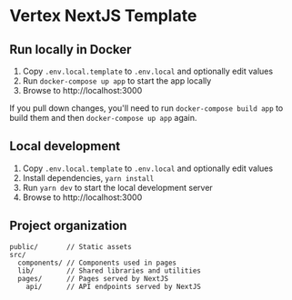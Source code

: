 # Vertex NextJS Template

## Run locally in Docker

1. Copy `.env.local.template` to `.env.local` and optionally edit values
1. Run `docker-compose up app` to start the app locally
1. Browse to http://localhost:3000

If you pull down changes, you'll need to run `docker-compose build app` to build them and then `docker-compose up app` again.

## Local development

1. Copy `.env.local.template` to `.env.local` and optionally edit values
1. Install dependencies, `yarn install`
1. Run `yarn dev` to start the local development server
1. Browse to http://localhost:3000

## Project organization

```text
public/       // Static assets
src/
  components/ // Components used in pages
  lib/        // Shared libraries and utilities
  pages/      // Pages served by NextJS
    api/      // API endpoints served by NextJS
```
